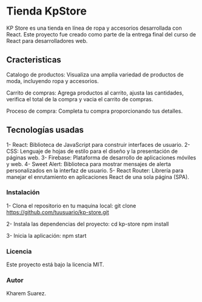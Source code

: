 # Tienda KpStore

KP Store es una tienda en línea de ropa y accesorios desarrollada con React. Este proyecto fue creado como parte de la entrega final del curso de React para desarrolladores web.

## Cracteristicas

Catalogo de productos: Visualiza una amplia variedad de productos de moda, incluyendo ropa y accesorios.

Carrito de compras: Agrega productos al carrito, ajusta las cantidades, verifica el total de la compra y vacia el carrito de compras.

Proceso de compra: Completa tu compra proporcionando tus detalles.

## Tecnologías usadas

1- React: Biblioteca de JavaScript para construir interfaces de usuario.
2- CSS: Lenguaje de hojas de estilo para el diseño y la presentación de páginas web.
3- Firebase: Plataforma de desarrollo de aplicaciones móviles y web.
4- Sweet Alert: Biblioteca para mostrar mensajes de alerta personalizados en la interfaz de usuario.
5- React Router: Librería para manejar el enrutamiento en aplicaciones React de una sola página (SPA).

### Instalación

1- Clona el repositorio en tu maquina local:
git clone https://github.com/tuusuario/kp-store.git

2- Instala las dependencias del proyecto:
cd kp-store
npm install

3- Inicia la aplicación:
npm start

### Licencia

Este proyecto está bajo la licencia MIT.

### Autor

Kharem Suarez.
